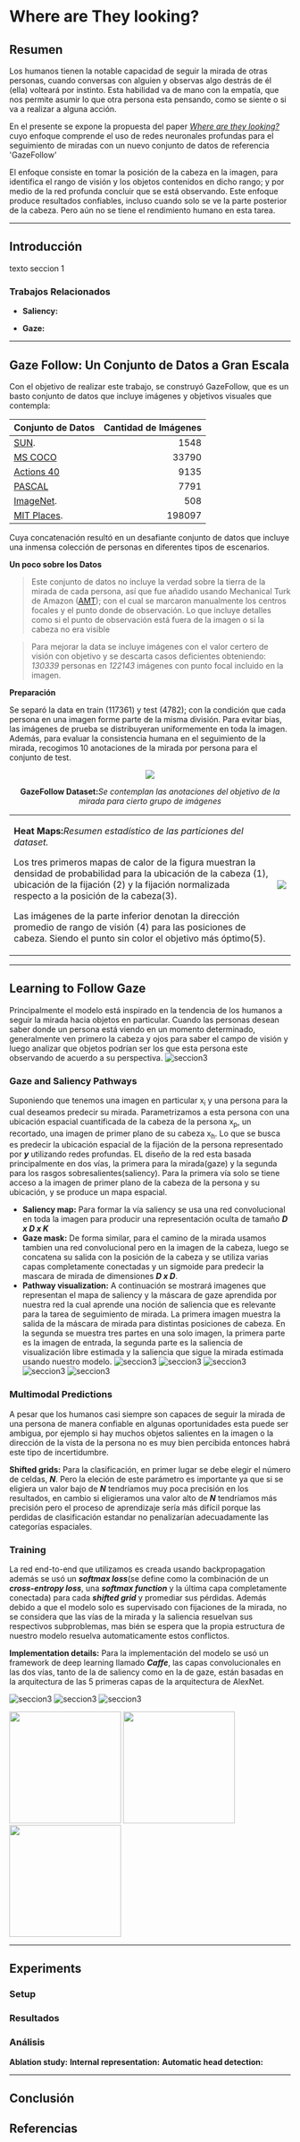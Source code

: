 # Where are They looking?

## Resumen
Los humanos tienen la notable capacidad de seguir la mirada de otras personas, cuando conversas con alguien y observas algo destrás de él (ella) volteará por instinto.
Esta habilidad va de mano con la empatía, que nos permite asumir lo que otra persona esta pensando, como se siente o si va a realizar a alguna acción.

En el presente se expone la propuesta del paper
_[Where are they looking?](http://gazefollow.csail.mit.edu/)_ cuyo enfoque comprende el uso de redes neuronales profundas para el seguimiento de miradas con un nuevo conjunto de datos de referencia 'GazeFollow'


El enfoque consiste en tomar la posición de la cabeza en la imagen, para identifica el rango de visión y los objetos contenidos en dicho rango; y por medio de la red profunda concluir que se está observando. Este enfoque produce resultados confiables, incluso cuando solo se ve la parte posterior de la cabeza. Pero aún no se tiene el rendimiento humano en esta tarea.

---------------------------------------------

## Introducción ##
texto seccion 1

### Trabajos Relacionados
- __Saliency:__

- __Gaze:__

---------------------------------------------

## Gaze Follow: Un Conjunto de Datos a Gran Escala
Con el objetivo de realizar este trabajo, se construyó GazeFollow, que es un basto conjunto de datos que incluye imágenes y objetivos visuales que contempla:

__Conjunto de Datos__| __Cantidad de Imágenes__
:--------- | --------:
[SUN][1]. | 1548
[MS COCO][2] | 33790
[Actions 40][3] | 9135
[PASCAL][4] | 7791
[ImageNet][5]. | 508
[MIT Places][6]. | 198097

[1]: (https://groups.csail.mit.edu/vision/SUN/)
[2]: (http://cocodataset.org/#home).
[3]: (http://vision.stanford.edu/Datasets/40actions.html).
[4]: (http://host.robots.ox.ac.uk/pascal/VOC/databases.html).
[5]: (http://www.image-net.org/)
[6]: (http://places.csail.mit.edu/)

Cuya concatenación resultó en un desafiante conjunto de datos que incluye una inmensa colección de personas en diferentes tipos de escenarios.

__Un poco sobre los Datos__
> Este conjunto de datos no incluye la verdad sobre la tierra de la mirada de cada persona, así que fue añadido usando Mechanical Turk de Amazon ([AMT](https://www.mturk.com/mturk/welcome)); con el cual se marcaron manualmente los centros focales y el punto donde de observación. Lo que incluye detalles como si el punto de observación está fuera de la imagen o si la cabeza no era visible

> Para mejorar la data se incluye imágenes con el valor certero de visión con objetivo y se descarta casos deficientes obteniendo: _130339_ personas en _122143_ imágenes con punto focal incluido en la imagen.

__Preparación__

Se separó la data en train (117361) y test (4782); con la condición que cada persona en una imagen forme parte de la misma división.
Para evitar bias, las imágenes de prueba se distribuyeran uniformemente en toda la imagen.
Además, para evaluar la consistencia humana en el seguimiento de la mirada, recogimos 10 anotaciones de la mirada por persona para el conjunto de test.

<center>
  <img src="imagenes/fig2.1.png">
  <p><b>GazeFollow Dataset:</b><i>Se contemplan las anotaciones del objetivo de la mirada para cierto grupo de imágenes</i></p>
</center>

<table>
  <tr>
    <td>
      <p><b>Heat Maps:</b><i>Resumen estadístico de las particiones del dataset.</i></p>
      <p>Los tres primeros mapas de calor de la figura muestran la densidad de probabilidad  para la ubicación de la cabeza (1), ubicación de la fijación (2) y la fijación normalizada respecto a la posición de la cabeza(3).</p>
      <p>Las imágenes de la parte inferior denotan la dirección promedio de rango de visión (4) para las posiciones de cabeza. Siendo el punto sin color el objetivo más óptimo(5).</p>
    </td>
    <td>
        <img src="imagenes/fig2.2.png">
    </td>
  </tr>
</table>



---------------------------------------------

## Learning to Follow Gaze
Principalmente el modelo está inspirado en la tendencia de los humanos a seguir la mirada hacia objetos en particular. Cuando las personas desean saber donde un persona está viendo en un momento determinado, generalmente ven primero la cabeza y ojos para saber el campo de visión y luego analizar que objetos podrían ser los que esta persona este observando de acuerdo a su perspectiva.
![seccion3](imagenes/fig3.png "Arquitectura de Red")

### Gaze and Saliency Pathways
Suponiendo que tenemos una imagen en particular x<sub>i</sub> y una persona para la cual deseamos predecir su mirada. Parametrizamos a esta persona con una ubicación espacial cuantificada de la cabeza de la persona x<sub>p</sub>, un recortado, una imagen de primer plano de su cabeza x<sub>h</sub>. Lo que se busca es predecir la ubicación espacial de la fijación de la persona representado por ***y*** utilizando redes profundas.
EL diseño de la red esta basada principalmente en dos vías, la primera para la mirada(gaze) y la segunda para los rasgos sobresalientes(saliency). Para la primera vía solo se tiene acceso a la imagen de primer plano de la cabeza de la persona y su ubicación, y se produce un mapa espacial.  
- __Saliency map:__
Para formar la vía saliency se usa una red convolucional en toda la imagen para producir una representación oculta de tamaño ***D x D x K***
- __Gaze mask:__
De forma similar, para el camino de la mirada usamos tambien una red convolucional pero en la imagen de la cabeza, luego se concatena su salida con la posición de la cabeza y se utiliza varias capas completamente conectadas y un sigmoide para predecir la mascara de mirada de dimensiones ***D x D***.
- __Pathway visualization:__
A continuación se mostrará imagenes que representan el mapa de saliency y la máscara de gaze aprendida por nuestra red la cual aprende una noción de saliencia que es relevante para la tarea de seguimiento de mirada. La primera imagen muestra la salida de la máscara de mirada para distintas posiciones de cabeza. En la segunda se muestra tres partes en una solo imagen, la primera parte es la imagen de entrada, la segunda parte es la saliencia de visualización libre estimada y la saliencia que sigue la mirada estimada usando nuestro modelo. 
![seccion3](imagenes/fig4.a1.png "Gaze mask")
![seccion3](imagenes/fig4.a2.png "Gaze mask")
![seccion3](imagenes/fig4.b1.png "Saliency")
![seccion3](imagenes/fig4.b2.png "Saliency")
![seccion3](imagenes/fig4.b3.png "Saliency")

### Multimodal Predictions
A pesar que los humanos casi siempre son capaces de seguir la mirada de una persona de manera confiable en algunas oportunidades esta puede ser ambigua, por ejemplo si hay muchos objetos salientes en la imagen o la dirección de la vista de la persona no es muy bien percibida entonces habrá este tipo de incertidumbre.

__Shifted grids:__
Para la clasificación, en primer lugar se debe elegir el número de celdas, ***N***. Pero la eleción de este parámetro es importante ya que si se eligiera un valor bajo de ***N*** tendríamos muy poca precisión en los resultados, en cambio si eligieramos una valor alto de ***N*** tendríamos más precisión pero el proceso de aprendizaje sería más difícil porque las perdidas de clasificación estandar no penalizarían adecuadamente las categorías espaciales.
### Training
La red end-to-end que utilizamos es creada usando backpropagation además se usó un ***softmax loss***(se define como la combinación de un ***cross-entropy loss***, una ***softmax function*** y la última capa completamente conectada) para cada ***shifted grid*** y promediar sus pérdidas. Además debido a que el modelo solo es supervisado con fijaciones de la mirada, no se considera que las vías de la mirada y la saliencia resuelvan sus respectivos subproblemas, mas bién se espera que la propia estructura de nuestro modelo resuelva automaticamente estos conflictos. 

__Implementation details:__
Para la implementación del modelo se usó un framework de deep learning llamado ***Caffe***, las capas convolucionales en las dos vías, tanto de la de saliency como en la de gaze, están basadas en la arquitectura de las 5 primeras capas de la arquitectura de AlexNet.

![seccion3](imagenes/fig5.1.png "Resultados Cualitativos")
![seccion3](imagenes/fig5.2.png "Resultados Cualitativos")
![seccion3](imagenes/fig5.3.png "Resultados Cualitativos")

<img src="imagenes/fig5.4.png" width="200"/> <img src="imagenes/fig5.5.png" width="200"/> <img src="imagenes/fig5.6.png" width="200"/> 

---------------------------------------------

## Experiments
### Setup
### Resultados
### Análisis
__Ablation study:__
__Internal representation:__
__Automatic head detection:__

---------------------------------------------

## Conclusión


## Referencias
